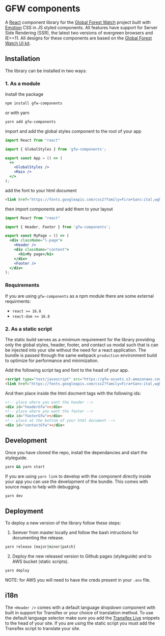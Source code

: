 # GFW components

A [React](https://reactjs.org/) component library for the [Global Forest Watch](https://github.com/Vizzuality/gfw) project built with [Emotion](https://emotion.sh/docs/introduction) CSS in JS styled components. All features have support for Server Side Rendering (SSR), the latest two versions of evergreen browsers and IE>=11. All designs for these components are based on the [Global Forest Watch UI kit](https://invis.io/82QPKXD964H).
<br />

## Installation

The library can be installed in two ways:
<br />

### 1. As a module

Install the package

```bash
npm install gfw-components
```

or with yarn

```bash
yarn add gfw-components
```

import and add the global styles component to the root of your app

```jsx static
import React from "react"

import { GlobalStyles } from 'gfw-components';

export const App = () => (
  <>
    <GlobalStyles />
    <Main />
  </>
);
```

add the font to your html document
```html
<link href="https://fonts.googleapis.com/css2?family=Fira+Sans:ital,wght@0,300;0,400;0,500;0,600;1,300;1,400;1,500;1,600&display=swap" rel="stylesheet">
```

then import components and add them to your layout

```jsx static
import React from "react"

import { Header, Footer } from 'gfw-components';

export const MyPage = () => (
  <div className="l-page">
    <Header />
    <div className="content">
      <h1>My page</h1>
    </div>
    <Footer />
  </div>
);
```

### Requirements

If you are using `gfw-components` as a npm module there are some external requirments:
- `react >= 16.8`
- `react-dom >= 16.8`

### 2. As a static script
The static build serves as a minimum requirement for the library providing only the global styles, header, footer, and contact us modal such that is can be injected into your site without the need for a react application. The bundle is passed through the same webpack `production` environment build to optimize for performance and minimization.

Add the following script tag and font to the head of your app.

```html
<script type="text/javascript" src="https://gfw-assets.s3.amazonaws.com/static/gfw-assets.latest.js" preconnect></script>
<link href="https://fonts.googleapis.com/css2?family=Fira+Sans:ital,wght@0,300;0,400;0,500;0,600;1,300;1,400;1,500;1,600&display=swap" rel="stylesheet">
```

And then place inside the html docment tags with the following ids:

```html
<!-- place where you want the header -->
<div id="headerGfw"></div>
<!-- place where you want the footer -->
<div id="footerGfw"></div>
<!-- place at the bottom of your html document -->
<div id="contactGfw"></div>
```

## Development

Once you have cloned the repo, install the dependancies and start the styleguide.

```bash
yarn && yarn start
```

If you are using `yarn link` to develop with the component directly inside your app you can use the development of the bundle. This comes with source maps to help with debugging.

```bash
yarn dev
```

## Deployment

To deploy a new version of the library follow these steps:

1. Semver from master locally and follow the bash intructions for documenting the release.

```bash
yarn release [major|minor|patch]
```

2. Deploy the new released version to Github pages (styleguide) and to AWS bucket (static scripts).

```bash
yarn deploy
```

NOTE: for AWS you will need to have the creds present in your `.env` file.

## i18n

The `<Header />` comes with a default language dropdown component with built in support for Transifex or your choice of translation method. To use the default language selector make sure you add the [Transifex Live](https://docs.transifex.com/live/installing-the-javascript-snippet) snippets to the head of your site. If you are using the static script you must add the Transifex script to translate your site.